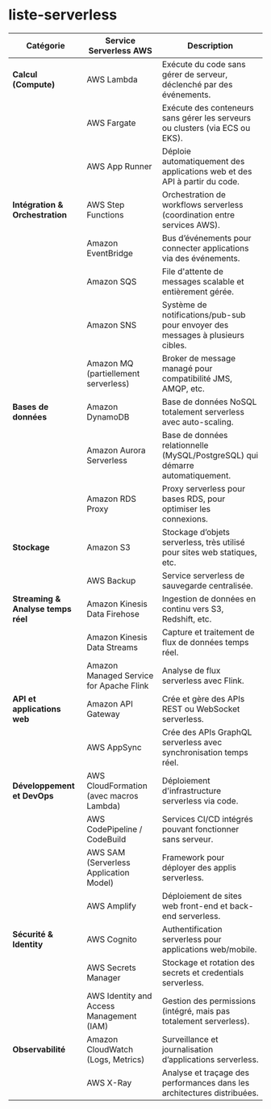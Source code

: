 # liste-serverless

| **Catégorie**                        | **Service Serverless AWS**         | **Description**                                                                 |
|-------------------------------------|------------------------------------|---------------------------------------------------------------------------------|
| **Calcul (Compute)**                | AWS Lambda                         | Exécute du code sans gérer de serveur, déclenché par des événements.           |
|                                     | AWS Fargate                        | Exécute des conteneurs sans gérer les serveurs ou clusters (via ECS ou EKS).   |
|                                     | AWS App Runner                     | Déploie automatiquement des applications web et des API à partir du code.      |
| **Intégration & Orchestration**     | AWS Step Functions                 | Orchestration de workflows serverless (coordination entre services AWS).       |
|                                     | Amazon EventBridge                 | Bus d’événements pour connecter applications via des événements.               |
|                                     | Amazon SQS                         | File d'attente de messages scalable et entièrement gérée.                      |
|                                     | Amazon SNS                         | Système de notifications/pub-sub pour envoyer des messages à plusieurs cibles. |
|                                     | Amazon MQ (partiellement serverless)| Broker de message managé pour compatibilité JMS, AMQP, etc.                    |
| **Bases de données**                | Amazon DynamoDB                    | Base de données NoSQL totalement serverless avec auto-scaling.                 |
|                                     | Amazon Aurora Serverless           | Base de données relationnelle (MySQL/PostgreSQL) qui démarre automatiquement.  |
|                                     | Amazon RDS Proxy                   | Proxy serverless pour bases RDS, pour optimiser les connexions.                |
| **Stockage**                        | Amazon S3                          | Stockage d’objets serverless, très utilisé pour sites web statiques, etc.      |
|                                     | AWS Backup                         | Service serverless de sauvegarde centralisée.                                  |
| **Streaming & Analyse temps réel**  | Amazon Kinesis Data Firehose       | Ingestion de données en continu vers S3, Redshift, etc.                        |
|                                     | Amazon Kinesis Data Streams        | Capture et traitement de flux de données temps réel.                           |
|                                     | Amazon Managed Service for Apache Flink | Analyse de flux serverless avec Flink.                                  |
| **API et applications web**         | Amazon API Gateway                 | Crée et gère des APIs REST ou WebSocket serverless.                            |
|                                     | AWS AppSync                        | Crée des APIs GraphQL serverless avec synchronisation temps réel.              |
| **Développement et DevOps**         | AWS CloudFormation (avec macros Lambda) | Déploiement d'infrastructure serverless via code.                          |
|                                     | AWS CodePipeline / CodeBuild       | Services CI/CD intégrés pouvant fonctionner sans serveur.                      |
|                                     | AWS SAM (Serverless Application Model) | Framework pour déployer des applis serverless.                             |
|                                     | AWS Amplify                        | Déploiement de sites web front-end et back-end serverless.                     |
| **Sécurité & Identity**             | AWS Cognito                        | Authentification serverless pour applications web/mobile.                      |
|                                     | AWS Secrets Manager                | Stockage et rotation des secrets et credentials serverless.                    |
|                                     | AWS Identity and Access Management (IAM) | Gestion des permissions (intégré, mais pas totalement serverless).       |
| **Observabilité**                   | Amazon CloudWatch (Logs, Metrics)  | Surveillance et journalisation d’applications serverless.                      |
|                                     | AWS X-Ray                          | Analyse et traçage des performances dans les architectures distribuées.        |

